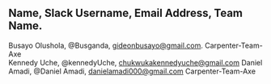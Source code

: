 ## Name, Slack Username, Email Address, Team Name.
Busayo Olushola, @Busganda, gideonbusayo@gmail.com. Carpenter-Team-Axe  
Kennedy Uche, @kennedyUche, chukwukakennedyuche@gmail.com
Daniel Amadi, @Daniel Amadi, danielamadi000@gmail.com Carpenter-Team-Axe
